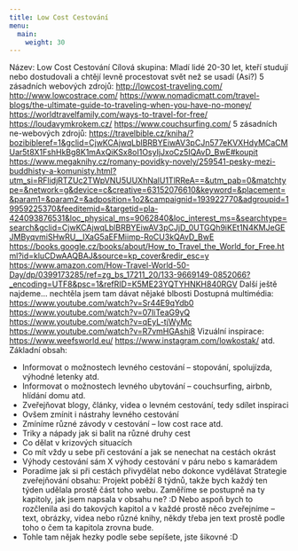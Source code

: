 ```yaml
---
title: Low Cost Cestování 
menu:
  main:
    weight: 30
---
```


Název: Low Cost Cestování 
Cílová skupina:  Mladí lidé 20-30 let, kteří studují nebo dostudovali a chtějí levně procestovat svět než se usadí (Asi?)
5 zásadních webových zdrojů:
http://lowcost-traveling.com/
http://www.lowcostrace.com/
https://www.nomadicmatt.com/travel-blogs/the-ultimate-guide-to-traveling-when-you-have-no-money/
https://worldtravelfamily.com/ways-to-travel-for-free/
https://loudavymkrokem.cz/
https://www.couchsurfing.com/
5 zásadních ne-webových zdrojů:
https://travelbible.cz/kniha/?bozibibleref=1&gclid=CjwKCAjwqLblBRBYEiwAV3pCJn577eKVXHdyMCaCMUar5t8X1FshHkBg8K1mAxQiKSx8oI1OsyIjJxoCz5IQAvD_BwE#koupit
https://www.megaknihy.cz/romany-povidky-novely/259541-pesky-mezi-buddhisty-a-komunisty.html?utm_si=RFlidjRTZUc2TWpVNU5UUXhNalU1TlRReA==&utm_pab=0&matchtype=&network=g&device=c&creative=63152076610&keyword=&placement=&param1=&param2=&adposition=1o2&campaignid=193922770&adgroupid=19959225370&feeditemid=&targetid=pla-424093876531&loc_physical_ms=9062840&loc_interest_ms=&searchtype=search&gclid=CjwKCAjwqLblBRBYEiwAV3pCJjD_0UTGQh9iKEt1N4KMJeGEJMByqvmiSHwRU__IXaG5aEFMiimp-RoCU3kQAvD_BwE
https://books.google.cz/books/about/How_to_Travel_the_World_for_Free.html?id=kluCDwAAQBAJ&source=kp_cover&redir_esc=y
https://www.amazon.com/How-Travel-World-50-Day/dp/0399173285/ref=zg_bs_17211_20/133-9669149-0852066?_encoding=UTF8&psc=1&refRID=K5ME23YQTYHNKH840RGV
Další ještě najdeme… nechtěla jsem tam dávat nějaké blbosti
Dostupná multimédia:
https://www.youtube.com/watch?v=Sr44E9qYdb0
https://www.youtube.com/watch?v=07IiTeaG9yQ
https://www.youtube.com/watch?v=qEyL-tjWyMc
https://www.youtube.com/watch?v=R7vmHGAshi8
Vizuální inspirace: 
https://www.weefsworld.eu/
https://www.instagram.com/lowkostak/
atd.
Základní obsah:
-	Informovat o možnostech levného cestování – stopování, spolujízda, výhodné letenky atd.
-	Informovat o možnostech levného ubytování – couchsurfing, airbnb, hlídání domu atd.
-	Zveřejňovat blogy, články, videa o levném cestování, tedy sdílet inspiraci
-	Ovšem zmínit i nástrahy levného cestování
-	Zmíníme různé závody v cestování – low cost race atd.
-	Triky a nápady jak si balit na různé druhy cest
-	Co dělat v krizových situacích
-	Co mít vždy u sebe při cestování a jak se nenechat na cestách okrást
-	Výhody cestování sám X výhody cestování v páru nebo s kamarádem
-	Poradíme jak si při cestách přivydělat nebo dokonce vydělávat
Strategie zveřejňování obsahu:
Projekt poběží 8 týdnů, takže bych každý ten týden udělala prostě část toho webu. Zaměříme se postupně na ty kapitoly, jak jsem napsala v obsahu ne? :D Nebo aspoň bych to rozčlenila asi do takových kapitol a v každé prostě něco zveřejníme – text, obrázky, videa nebo různé knihy, někdy třeba jen text prostě podle toho o čem ta kapitola zrovna bude. 
-	Tohle tam nějak hezky podle sebe sepíšete, jste šikovné :D

